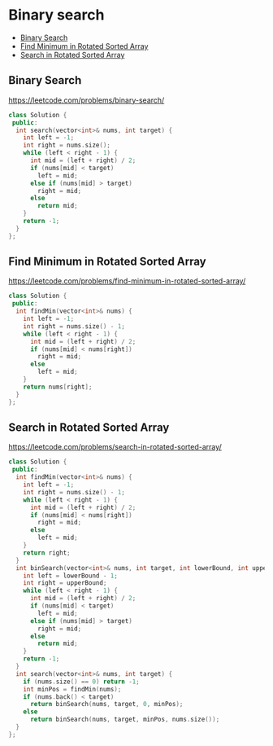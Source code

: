 # Binary search

+ [Binary Search](#binary-search)
+ [Find Minimum in Rotated Sorted Array](#find-minimum-in-rotated-sorted-array)
+ [Search in Rotated Sorted Array](#search-in-rotated-sorted-array)

## Binary Search

https://leetcode.com/problems/binary-search/

```C++
class Solution {
 public:
  int search(vector<int>& nums, int target) {
    int left = -1;
    int right = nums.size();
    while (left < right - 1) {
      int mid = (left + right) / 2;
      if (nums[mid] < target)
        left = mid;
      else if (nums[mid] > target)
        right = mid;
      else
        return mid;
    }
    return -1;
  }
};
```

## Find Minimum in Rotated Sorted Array

https://leetcode.com/problems/find-minimum-in-rotated-sorted-array/

```C++
class Solution {
 public:
  int findMin(vector<int>& nums) {
    int left = -1;
    int right = nums.size() - 1;
    while (left < right - 1) {
      int mid = (left + right) / 2;
      if (nums[mid] < nums[right])
        right = mid;
      else
        left = mid;
    }
    return nums[right];
  }
};
```

## Search in Rotated Sorted Array

https://leetcode.com/problems/search-in-rotated-sorted-array/

```C++
class Solution {
 public:
  int findMin(vector<int>& nums) {
    int left = -1;
    int right = nums.size() - 1;
    while (left < right - 1) {
      int mid = (left + right) / 2;
      if (nums[mid] < nums[right])
        right = mid;
      else
        left = mid;
    }
    return right;
  }
  int binSearch(vector<int>& nums, int target, int lowerBound, int upperBound) {
    int left = lowerBound - 1;
    int right = upperBound;
    while (left < right - 1) {
      int mid = (left + right) / 2;
      if (nums[mid] < target)
        left = mid;
      else if (nums[mid] > target)
        right = mid;
      else
        return mid;
    }
    return -1;
  }
  int search(vector<int>& nums, int target) {
    if (nums.size() == 0) return -1;
    int minPos = findMin(nums);
    if (nums.back() < target)
      return binSearch(nums, target, 0, minPos);
    else
      return binSearch(nums, target, minPos, nums.size());
  }
};
```
